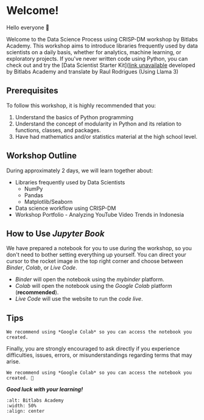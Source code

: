 # Welcome!

Hello everyone 👋

Welcome to the Data Science Process using CRISP-DM workshop by Bitlabs Academy. This workshop aims to introduce libraries frequently used by data scientists on a daily basis, whether for analytics, machine learning, or exploratory projects. If you've never written code using Python, you can check out and try the [Data Scientist Starter Kit]([link unavailable](https://syahrulhamdani.github.io/data-scientist-starter-kit/) developed by Bitlabs Academy and translate by Raul Rodrigues (Using Llama 3)

## Prerequisites

To follow this workshop, it is highly recommended that you:
1. Understand the basics of Python programming
2. Understand the concept of modularity in Python and its relation to functions, classes, and packages.
3. Have had mathematics and/or statistics material at the high school level.


## Workshop Outline

During approximately 2 days, we will learn together about:

* Libraries frequently used by Data Scientists
	* NumPy
	* Pandas
	* Matplotlib/Seaborn
* Data science workflow using CRISP-DM
* Workshop Portfolio - Analyzing YouTube Video Trends in Indonesia


## How to Use *Jupyter Book*

We have prepared a notebook for you to use during the workshop, so you don't need to bother setting everything up yourself. You can direct your cursor to the rocket image in the top right corner and choose between *Binder*, *Colab*, or *Live Code*.
* *Binder* will open the notebook using the *mybinder* platform.
* *Colab* will open the notebook using the *Google Colab* platform (**recommended**).
* *Live Code* will use the website to run the *code live*.


## Tips

```{tip}
We recommend using *Google Colab* so you can access the notebook you created.
```

Finally, you are strongly encouraged to ask directly if you experience difficulties, issues, errors, or misunderstandings regarding terms that may arise.

```{tip}
We recommend using *Google Colab* so you can access the notebook you created. 🙏
```

**_Good luck with your learning!_**

```{image} assets/images/bitlabs.png
:alt: Bitlabs Academy
:width: 50%
:align: center
```
